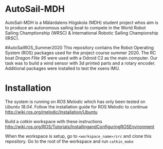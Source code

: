 # AutoSail-MDH
AutoSail-MDH is a Mälardalens Högskola (MDH) student project whos aim is to produce an autonomous sailing boat to compete in the World Robot Sailing Champtionship (WRSC) & International Robotic Sailing Championship (IRSC).

#AutoSailROS_Summer2020
This repository contains the Robot Operating System (ROS) packages used for the project course summer 2020. The RC boat _Dragon Flite 95_ were used with a Odroid C2 as the main computer. Our task was to build a wind sensor with 3d printed parts and a rotary encoder. Additional packages were installed to test the xsens IMU.

# Installation
The system is running on _ROS Melodic_ which has only been tested on _Ubuntu 18.04_. Follow the installation guide for ROS Melodic to continue
http://wiki.ros.org/melodic/Installation/Ubuntu

Build a _catkin_ workspace with these instructions http://wiki.ros.org/ROS/Tutorials/InstallingandConfiguringROSEnvironment

When the workspace is setup, go to `<workspace_name>/src` and clone this repository. Go to the root of the workspace and run `catkin_make`
